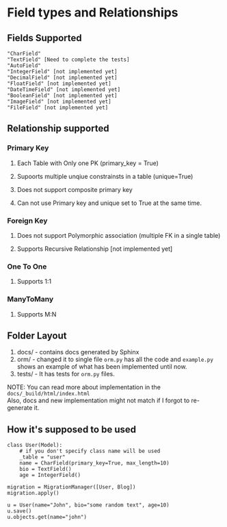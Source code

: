 # Field types and Relationships

## Fields Supported

    "CharField"
    "TextField" [Need to complete the tests]
    "AutoField"
    "IntegerField" [not implemented yet]
    "DecimalField" [not implemented yet]
    "FloatField" [not implemented yet]
    "DateTimeField" [not implemented yet]
    "BooleanField" [not implemented yet]
    "ImageField" [not implemented yet]
    "FileField" [not implemented yet]

## Relationship supported

### Primary Key

1. Each Table with Only one PK (primary_key = True)

2. Supoorts multiple unqiue constrainsts in a table (unique=True)

3. Does not support composite primary key

4. Can not use Primary key and unique set to True at the same time.

### Foreign Key

1. Does not support Polymorphic association (multiple FK in a single table)

2. Supports Recursive Relationship [not implemented yet]

### One To One

1. Supports 1:1

### ManyToMany

1. Supports M:N

## Folder Layout

1. docs/ - contains docs generated by Sphinx
2. orm/ - changed it to single file `orm.py` has all the code and `example.py` shows an example of what has been implemented until now.
3. tests/ - It has tests for `orm.py` files.

NOTE: You can read more about implementation in the `docs/_build/html/index.html`  
Also, docs and new implementation might not match if I forgot to re-generate it.

## How it's supposed to be used

```
class User(Model):
	# if you don't specify class name will be used
	_table = "user"
	name = CharField(primary_key=True, max_length=10)
	bio = TextField()
	age = IntegerField()

migration = MigrationManager([User, Blog])
migration.apply()

u = User(name="John", bio="some random text", age=10)
u.save()
u.objects.get(name="john")
```

